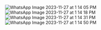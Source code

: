 ![WhatsApp Image 2023-11-27 at 1 14 05 PM](https://github.com/Jorge212122/Simulacion-por-computadora-Jorge-Alejandro-Amaro/assets/84280097/be45b392-697b-4dc0-97e7-f0fc6eaacc20)
![WhatsApp Image 2023-11-27 at 1 14 18 PM](https://github.com/Jorge212122/Simulacion-por-computadora-Jorge-Alejandro-Amaro/assets/84280097/b7a38833-1362-429c-9428-f70b53e3ce01)
![WhatsApp Image 2023-11-27 at 1 14 31 PM](https://github.com/Jorge212122/Simulacion-por-computadora-Jorge-Alejandro-Amaro/assets/84280097/4b0e0555-eb29-4c8e-a466-3f15c4d7a970)
![WhatsApp Image 2023-11-27 at 1 14 50 PM](https://github.com/Jorge212122/Simulacion-por-computadora-Jorge-Alejandro-Amaro/assets/84280097/fa649ede-6414-4b7c-b949-9b79959dcbda)
